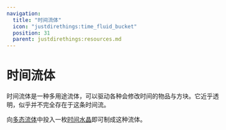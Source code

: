 ```yaml
---
navigation:
  title: "时间流体"
  icon: "justdirethings:time_fluid_bucket"
  position: 31
  parent: justdirethings:resources.md
---
```


# 时间流体

时间流体是一种多用途流体，可以驱动各种会修改时间的物品与方块。它近乎透明，似乎并不完全存在于这条时间流。

向[多态流体](./res_polymorphic_fluid.md)中投入一枚[时间水晶](./res_time_crystal.md)即可制成这种流体。

